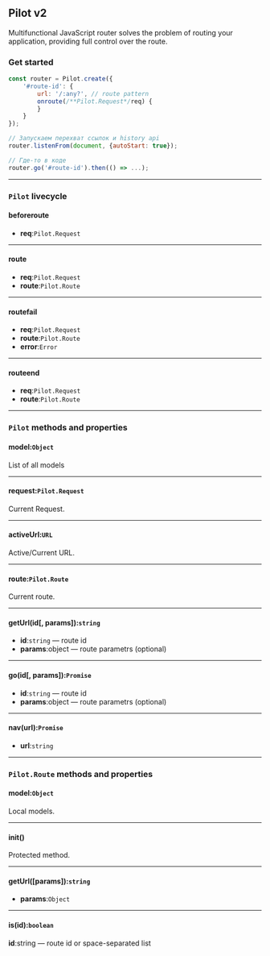 Pilot v2
--------
Multifunctional JavaScript router solves the problem of routing your application, providing full control over the route.


### Get started

```js
const router = Pilot.create({
	'#route-id': {
		url: '/:any?', // route pattern
		onroute(/**Pilot.Request*/req) {
		}
	}
});

// Запускаем перехват ссылок и history api
router.listenFrom(document, {autoStart: true});

// Где-то в коде
router.go('#route-id').then(() => ...);
```

---


### `Pilot` livecycle

#### beforeroute

 - **req**:`Pilot.Request`

---

#### route

 - **req**:`Pilot.Request`
 - **route**:`Pilot.Route`

---

#### routefail

 - **req**:`Pilot.Request`
 - **route**:`Pilot.Route`
 - **error**:`Error`

---

#### routeend

 - **req**:`Pilot.Request`
 - **route**:`Pilot.Route`

---

### `Pilot` methods and properties

#### model:`Object`
List of all models

---

#### request:`Pilot.Request`
Current Request.

---

#### activeUrl:`URL`
Active/Current URL.

---

#### route:`Pilot.Route`
Current route.

---

#### getUrl(id[, params]):`string`

 - **id**:`string` — route id
 - **params**:object — route parametrs (optional)

---

#### go(id[, params]):`Promise`

 - **id**:`string` — route id
 - **params**:object — route parametrs (optional)

---

#### nav(url):`Promise`

 - **url**:`string`

---

### `Pilot.Route` methods and properties

#### model:`Object`
Local models.

---

#### init()
Protected method.

---

#### getUrl([params]):`string`

 - **params**:`Object`

---

#### is(id):`boolean`

 **id**:string — route id or space-separated list
